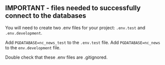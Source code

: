 ## IMPORTANT - files needed to successfully connect to the databases

You will need to create two .env files for your project: `.env.test` and `.env.development`.

Add `PGDATABASE=nc_news_test` to the `.env.test` file.
Add `PGDATABASE=nc_news` to the `env.development` file.

Double check that these .env files are .gitignored.

